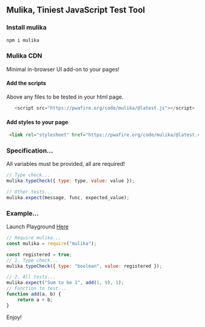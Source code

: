 ## Mulika, Tiniest JavaScript Test Tool

### Install mulika

```bash
npm i mulika 
```

### Mulika CDN
Minimal in-browser UI add-on to your pages! 

#### Add the scripts 
Above any files to be tested in your html page.

```js
   <script src="https://pwafire.org/code/mulika/@latest.js"></script>
```

#### Add styles to your page

```html
 <link rel="stylesheet" href="https://pwafire.org/code/mulika/@latest.css" />
```

### Specification...

All variables must be provided, all are required!

```js
// Type check...
mulika.typeCheck({ type: type, value: value });

// Other tests...
mulika.expect(message, func, expected_value);
```

### Example...

Launch Playground [Here](https://npm.runkit.com/mulika)

```js
// Require mulika...
const mulika = require("mulika");

const registered = true;
// 1. Type check...
mulika.typeCheck({ type: "boolean", value: registered });

// 2. All tests...
mulika.expect("Sum to be 1", add(1, 9), 1);
// Function to test...
function add(a, b) {
    return a + b;
}
```

Enjoy!

